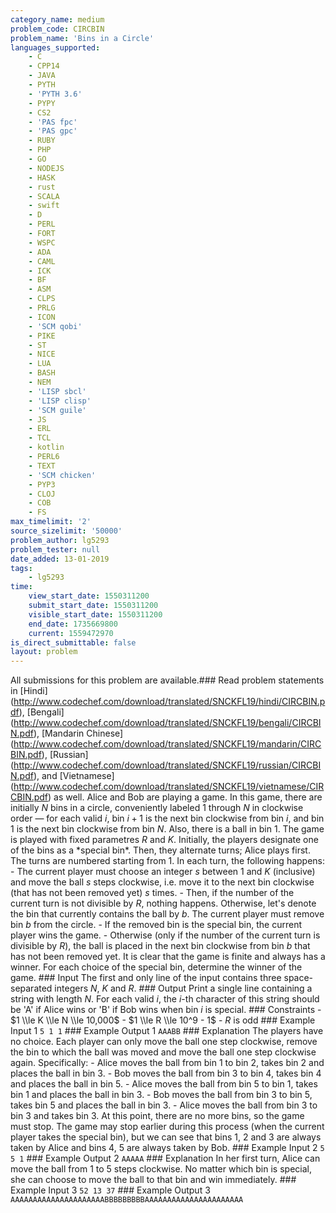 ```yaml
---
category_name: medium
problem_code: CIRCBIN
problem_name: 'Bins in a Circle'
languages_supported:
    - C
    - CPP14
    - JAVA
    - PYTH
    - 'PYTH 3.6'
    - PYPY
    - CS2
    - 'PAS fpc'
    - 'PAS gpc'
    - RUBY
    - PHP
    - GO
    - NODEJS
    - HASK
    - rust
    - SCALA
    - swift
    - D
    - PERL
    - FORT
    - WSPC
    - ADA
    - CAML
    - ICK
    - BF
    - ASM
    - CLPS
    - PRLG
    - ICON
    - 'SCM qobi'
    - PIKE
    - ST
    - NICE
    - LUA
    - BASH
    - NEM
    - 'LISP sbcl'
    - 'LISP clisp'
    - 'SCM guile'
    - JS
    - ERL
    - TCL
    - kotlin
    - PERL6
    - TEXT
    - 'SCM chicken'
    - PYP3
    - CLOJ
    - COB
    - FS
max_timelimit: '2'
source_sizelimit: '50000'
problem_author: lg5293
problem_tester: null
date_added: 13-01-2019
tags:
    - lg5293
time:
    view_start_date: 1550311200
    submit_start_date: 1550311200
    visible_start_date: 1550311200
    end_date: 1735669800
    current: 1559472970
is_direct_submittable: false
layout: problem
---
```

All submissions for this problem are available.\### Read problem statements in \[Hindi\](http://www.codechef.com/download/translated/SNCKFL19/hindi/CIRCBIN.pdf), \[Bengali\](http://www.codechef.com/download/translated/SNCKFL19/bengali/CIRCBIN.pdf), \[Mandarin Chinese\](http://www.codechef.com/download/translated/SNCKFL19/mandarin/CIRCBIN.pdf), \[Russian\](http://www.codechef.com/download/translated/SNCKFL19/russian/CIRCBIN.pdf), and \[Vietnamese\](http://www.codechef.com/download/translated/SNCKFL19/vietnamese/CIRCBIN.pdf) as well. Alice and Bob are playing a game. In this game, there are initially $N$ bins in a circle, conveniently labeled $1$ through $N$ in clockwise order — for each valid $i$, bin $i+1$ is the next bin clockwise from bin $i$, and bin $1$ is the next bin clockwise from bin $N$. Also, there is a ball in bin $1$. The game is played with fixed parametres $R$ and $K$. Initially, the players designate one of the bins as a \*special bin\*. Then, they alternate turns; Alice plays first. The turns are numbered starting from $1$. In each turn, the following happens: - The current player must choose an integer $s$ between $1$ and $K$ (inclusive) and move the ball $s$ steps clockwise, i.e. move it to the next bin clockwise (that has not been removed yet) $s$ times. - Then, if the number of the current turn is not divisible by $R$, nothing happens. Otherwise, let's denote the bin that currently contains the ball by $b$. The current player must remove bin $b$ from the circle. - If the removed bin is the special bin, the current player wins the game. - Otherwise (only if the number of the current turn is divisible by $R$), the ball is placed in the next bin clockwise from bin $b$ that has not been removed yet. It is clear that the game is finite and always has a winner. For each choice of the special bin, determine the winner of the game. ### Input The first and only line of the input contains three space-separated integers $N$, $K$ and $R$. ### Output Print a single line containing a string with length $N$. For each valid $i$, the $i$-th character of this string should be 'A' if Alice wins or 'B' if Bob wins when bin $i$ is special. ### Constraints - $1 \\le K \\le N \\le 10,000$ - $1 \\le R \\le 10^9 - 1$ - $R$ is odd ### Example Input 1 ``` 5 1 1 ``` ### Example Output 1 ``` AAABB ``` ### Explanation The players have no choice. Each player can only move the ball one step clockwise, remove the bin to which the ball was moved and move the ball one step clockwise again. Specifically: - Alice moves the ball from bin $1$ to bin $2$, takes bin $2$ and places the ball in bin $3$. - Bob moves the ball from bin $3$ to bin $4$, takes bin $4$ and places the ball in bin $5$. - Alice moves the ball from bin $5$ to bin $1$, takes bin $1$ and places the ball in bin $3$. - Bob moves the ball from bin $3$ to bin $5$, takes bin $5$ and places the ball in bin $3$. - Alice moves the ball from bin $3$ to bin $3$ and takes bin $3$. At this point, there are no more bins, so the game must stop. The game may stop earlier during this process (when the current player takes the special bin), but we can see that bins $1$, $2$ and $3$ are always taken by Alice and bins $4$, $5$ are always taken by Bob. ### Example Input 2 ``` 5 5 1 ``` ### Example Output 2 ``` AAAAA ``` ### Explanation In her first turn, Alice can move the ball from $1$ to $5$ steps clockwise. No matter which bin is special, she can choose to move the ball to that bin and win immediately. ### Example Input 3 ``` 52 13 37 ``` ### Example Output 3 ``` AAAAAAAAAAAAAAAAAAAAABBBBBBBBBAAAAAAAAAAAAAAAAAAAAAA ```

